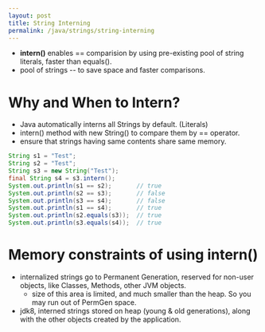 ```yaml
---
layout: post
title: String Interning
permalink: /java/strings/string-interning
---
```



* **intern()** enables == comparision by using pre-existing pool of string literals, faster than equals(). 
* pool of strings -- to save space and faster comparisons.

# Why and When to Intern?
* Java automatically interns all Strings by default. (Literals)
* intern() method with new String() to compare them by == operator.
* ensure that strings having same contents share same memory.

```java
String s1 = "Test";
String s2 = "Test";
String s3 = new String("Test");
final String s4 = s3.intern();
System.out.println(s1 == s2);       // true
System.out.println(s2 == s3);       // false
System.out.println(s3 == s4);       // false
System.out.println(s1 == s4);       // true
System.out.println(s2.equals(s3));  // true
System.out.println(s3.equals(s4));  // true
```

# Memory constraints of using intern()
* internalized strings go to Permanent Generation, reserved for non-user objects, like Classes, Methods, other JVM objects.
  * size of this area is limited, and much smaller than the heap. So you may run out of PermGen space. 
* jdk8, interned strings stored on heap (young & old generations), along with the other objects created by the application. 
